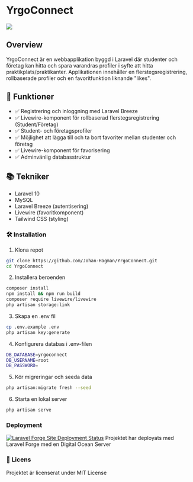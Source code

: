 # YrgoConnect

![](https://media0.giphy.com/media/v1.Y2lkPTc5MGI3NjExbWdiYW51anhuamF3enRwM3c5N3lucnA0dzVycHdtZXQxYWYzZm5xNyZlcD12MV9pbnRlcm5hbF9naWZfYnlfaWQmY3Q9Zw/lJqkyOEt8OtpQls9F7/giphy.gif)

## Overview
YrgoConnect är en webbapplikation byggd i Laravel där studenter och företag kan hitta och spara varandras profiler i syfte att hitta praktikplats/praktikanter. Applikationen innehåller en flerstegsregistrering, rollbaserade profiler och en favoritfunktion liknande "likes".

## 🚀 Funktioner
- ✅ Registrering och inloggning med Laravel Breeze
- ✅ Livewire-komponent för rollbaserad flerstegsregistrering (Student/Företag)
- ✅ Student- och företagsprofiler
- ✅ Möjlighet att lägga till och ta bort favoriter mellan studenter och företag
- ✅ Livewire-komponent för favorisering
- ✅ Adminvänlig databasstruktur

## 📚 Tekniker
- Laravel 10
- MySQL
- Laravel Breeze (autentisering)
- Livewire (favoritkomponent)
- Tailwind CSS (styling)

### 🛠️ Installation
1. Klona repot
```bash
git clone https://github.com/Johan-Hagman/YrgoConnect.git
cd YrgoConnect
```
   
2. Installera beroenden
```bash
composer install
npm install && npm run build
composer require livewire/livewire
php artisan storage:link
```

3. Skapa en .env fil
```bash
cp .env.example .env
php artisan key:generate
```
		
4. Konfigurera databas i .env-filen
```bash
DB_DATABASE=yrgoconnect
DB_USERNAME=root
DB_PASSWORD=
```

5. Kör migreringar och seeda data
```bash
php artisan:migrate fresh --seed
```

6. Starta en lokal server
```bash
php artisan serve
```

### Deployment
[![Laravel Forge Site Deployment Status](https://img.shields.io/endpoint?url=https%3A%2F%2Fforge.laravel.com%2Fsite-badges%2F4034333c-60e9-46ac-87f7-8e1186e4d576&style=for-the-badge)](https://forge.laravel.com/servers/907431/sites/2683537)
Projektet har deployats med Laravel Forge med en Digital Ocean Server

### 📜 Licens
Projektet är licenserat under MIT License
